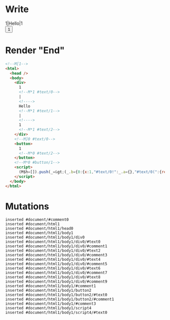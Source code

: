 # Write
  <!M[1><div>1<!M*1 #text/0>|<!>Hello<!M*1 #text/1>|<!>1<!M*1 #text/2></div><!M]0 #text/0><button>1<!M*0 #text/2></button><!M*0 #button/1><script>(M$h=[]).push(_=>(_.b={0:{x:1,"#text/0!":_.a={},"#text/0(":{renderBody:_._["packages/translator-tags/src/__tests__/fixtures/define-tag-render-args/template.marko_1_renderer"]}},1:_.a}),[0,"packages/translator-tags/src/__tests__/fixtures/define-tag-render-args/template.marko_0_x",])</script>


# Render "End"
```html
<!--M[1-->
<html>
  <head />
  <body>
    <div>
      1
      <!--M*1 #text/0-->
      |
      <!---->
      Hello
      <!--M*1 #text/1-->
      |
      <!---->
      1
      <!--M*1 #text/2-->
    </div>
    <!--M]0 #text/0-->
    <button>
      1
      <!--M*0 #text/2-->
    </button>
    <!--M*0 #button/1-->
    <script>
      (M$h=[]).push(_=&gt;(_.b={0:{x:1,"#text/0!":_.a={},"#text/0(":{renderBody:_._["packages/translator-tags/src/__tests__/fixtures/define-tag-render-args/template.marko_1_renderer"]}},1:_.a}),[0,"packages/translator-tags/src/__tests__/fixtures/define-tag-render-args/template.marko_0_x",])
    </script>
  </body>
</html>
```

# Mutations
```
inserted #document/#comment0
inserted #document/html1
inserted #document/html1/head0
inserted #document/html1/body1
inserted #document/html1/body1/div0
inserted #document/html1/body1/div0/#text0
inserted #document/html1/body1/div0/#comment1
inserted #document/html1/body1/div0/#text2
inserted #document/html1/body1/div0/#comment3
inserted #document/html1/body1/div0/#text4
inserted #document/html1/body1/div0/#comment5
inserted #document/html1/body1/div0/#text6
inserted #document/html1/body1/div0/#comment7
inserted #document/html1/body1/div0/#text8
inserted #document/html1/body1/div0/#comment9
inserted #document/html1/body1/#comment1
inserted #document/html1/body1/button2
inserted #document/html1/body1/button2/#text0
inserted #document/html1/body1/button2/#comment1
inserted #document/html1/body1/#comment3
inserted #document/html1/body1/script4
inserted #document/html1/body1/script4/#text0
```
